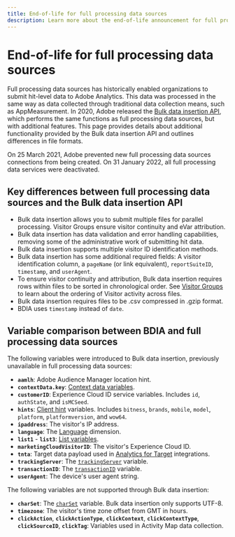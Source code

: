 ```yaml
---
title: End-of-life for full processing data sources
description: Learn more about the end-of-life announcement for full processing data sources.
---
```

# End-of-life for full processing data sources

Full processing data sources has historically enabled organizations to submit hit-level data to Adobe Analytics. This data was processed in the same way as data collected through traditional data collection means, such as AppMeasurement. In 2020, Adobe released the [Bulk data insertion API](https://developer.adobe.com/analytics-apis/docs/2.0/guides/endpoints/bulk-data-insertion/), which performs the same functions as full processing data sources, but with additional features. This page provides details about additional functionality provided by the Bulk data insertion API and outlines differences in file formats.

On 25 March 2021, Adobe prevented new full processing data sources connections from being created. On 31 January 2022, all full processing data services were deactivated.

## Key differences between full processing data sources and the Bulk data insertion API

* Bulk data insertion allows you to submit multiple files for parallel processing. Visitor Groups ensure visitor continuity and eVar attribution.
* Bulk data insertion has data validation and error handling capabilities, removing some of the administrative work of submitting hit data.
* Bulk data insertion supports multiple visitor ID identification methods.
* Bulk data insertion has some additional required fields: A visitor identification column, a `pageName` (or link equivalent), `reportSuiteID`, `timestamp`, and `userAgent`.
* To ensure visitor continuity and attribution, Bulk data insertion requires rows within files to be sorted in chronological order. See [Visitor Groups](https://developer.adobe.com/analytics-apis/docs/2.0/guides/endpoints/bulk-data-insertion/visitor-groups/) to learn about the ordering of Visitor activity across files.
* Bulk data insertion requires files to be .csv compressed in .gzip format.
* BDIA uses `timestamp` instead of `date`.

## Variable comparison between BDIA and full processing data sources

The following variables were introduced to Bulk data insertion, previously unavailable in full processing data sources:

* **`aamlh`**: Adobe Audience Manager location hint.
* **`contextData.key`**: [Context data variables](/help/implement/vars/page-vars/contextdata.md).
* **`customerID`**: Experience Cloud ID service variables. Includes `id`, `authState`, and `isMCSeed`.
* **`hints`**: [Client hint](https://experienceleague.adobe.com/docs/experience-platform/edge/fundamentals/user-agent-client-hints.html) variables. Includes `bitness`, `brands`, `mobile`, `model`, `platform`, `platformversion`, and `wow64`.
* **`ipaddress`**: The visitor's IP address.
* **`language`**: The [Language](/help/components/dimensions/language.md) dimension.
* **`list1`** - **`list3`**: [List variables](/help/implement/vars/page-vars/list.md).
* **`marketingCloudVisitorID`**: The visitor's Experience Cloud ID.
* **`tnta`**: Target data payload used in [Analytics for Target](https://experienceleague.adobe.com/docs/target/using/integrate/a4t/a4t.html) integrations.
* **`trackingServer`**: The [`trackingServer`](/help/implement/vars/config-vars/trackingserver.md) variable.
* **`transactionID`**: The [`transactionID`](/help/implement/vars/page-vars/transactionid.md) variable.
* **`userAgent`**: The device's user agent string.

The following variables are not supported through Bulk data insertion:

* **`charSet`**: The [`charSet`](/help/implement/vars/config-vars/charset.md) variable. Bulk data insertion only supports UTF-8.
* **`timezone`**: The visitor's time zone offset from GMT in hours.
* **`clickAction`**, **`clickActionType`**, **`clickContext`**, **`clickContextType`**, **`clickSourceID`**, **`clickTag`**: Variables used in Activity Map data collection.
